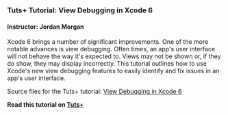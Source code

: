 ### Tuts+ Tutorial: View Debugging in Xcode 6

#### Instructor: Jordan Morgan

Xcode 6 brings a number of significant improvements. One of the more notable advances is view debugging. Often times, an app's user interface will not behave the way it's expected to. Views may not be shown or, if they do show, they may display incorrectly. This tutorial outlines how to use Xcode's new view debugging features to easily identify and fix issues in an app's user interface.

Source files for the Tuts+ tutorial: [View Debugging in Xcode 6](http://code.tutsplus.com/tutorials/view-debugging-in-xcode-6--cms-22530)

**Read this tutorial on [Tuts+](https://code.tutsplus.com)**
